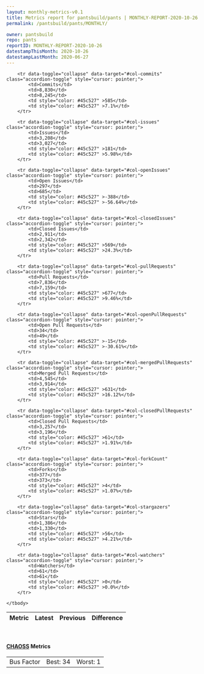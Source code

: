 ```yaml
---
layout: monthly-metrics-v0.1
title: Metrics report for pantsbuild/pants | MONTHLY-REPORT-2020-10-26 | 2020-10-26
permalink: /pantsbuild/pants/MONTHLY/

owner: pantsbuild
repo: pants
reportID: MONTHLY-REPORT-2020-10-26
datestampThisMonth: 2020-10-26
datestampLastMonth: 2020-06-27
---
```



<table class="table table-condensed" style="border-collapse:collapse;">
    <thead>
    <tr>
        <th>Metric</th>
        <th>Latest</th>
        <th>Previous</th>
        <th colspan="2" style="text-align: center;">Difference</th>
    </tr>
    </thead>
    <tbody>

        <tr data-toggle="collapse" data-target="#col-commits" class="accordion-toggle" style="cursor: pointer;">
            <td>Commits</td>
            <td>8,830</td>
            <td>8,245</td>
            <td style="color: #45c527" >585</td>
            <td style="color: #45c527" >7.1%</td>
        </tr>
        
        <tr data-toggle="collapse" data-target="#col-issues" class="accordion-toggle" style="cursor: pointer;">
            <td>Issues</td>
            <td>3,208</td>
            <td>3,027</td>
            <td style="color: #45c527" >181</td>
            <td style="color: #45c527" >5.98%</td>
        </tr>
        
        <tr data-toggle="collapse" data-target="#col-openIssues" class="accordion-toggle" style="cursor: pointer;">
            <td>Open Issues</td>
            <td>297</td>
            <td>685</td>
            <td style="color: #45c527" >-388</td>
            <td style="color: #45c527" >-56.64%</td>
        </tr>
        
        <tr data-toggle="collapse" data-target="#col-closedIssues" class="accordion-toggle" style="cursor: pointer;">
            <td>Closed Issues</td>
            <td>2,911</td>
            <td>2,342</td>
            <td style="color: #45c527" >569</td>
            <td style="color: #45c527" >24.3%</td>
        </tr>
        
        <tr data-toggle="collapse" data-target="#col-pullRequests" class="accordion-toggle" style="cursor: pointer;">
            <td>Pull Requests</td>
            <td>7,836</td>
            <td>7,159</td>
            <td style="color: #45c527" >677</td>
            <td style="color: #45c527" >9.46%</td>
        </tr>
        
        <tr data-toggle="collapse" data-target="#col-openPullRequests" class="accordion-toggle" style="cursor: pointer;">
            <td>Open Pull Requests</td>
            <td>34</td>
            <td>49</td>
            <td style="color: #45c527" >-15</td>
            <td style="color: #45c527" >-30.61%</td>
        </tr>
        
        <tr data-toggle="collapse" data-target="#col-mergedPullRequests" class="accordion-toggle" style="cursor: pointer;">
            <td>Merged Pull Requests</td>
            <td>4,545</td>
            <td>3,914</td>
            <td style="color: #45c527" >631</td>
            <td style="color: #45c527" >16.12%</td>
        </tr>
        
        <tr data-toggle="collapse" data-target="#col-closedPullRequests" class="accordion-toggle" style="cursor: pointer;">
            <td>Closed Pull Requests</td>
            <td>3,257</td>
            <td>3,196</td>
            <td style="color: #45c527" >61</td>
            <td style="color: #45c527" >1.91%</td>
        </tr>
        
        <tr data-toggle="collapse" data-target="#col-forkCount" class="accordion-toggle" style="cursor: pointer;">
            <td>Forks</td>
            <td>377</td>
            <td>373</td>
            <td style="color: #45c527" >4</td>
            <td style="color: #45c527" >1.07%</td>
        </tr>
        
        <tr data-toggle="collapse" data-target="#col-stargazers" class="accordion-toggle" style="cursor: pointer;">
            <td>Stars</td>
            <td>1,386</td>
            <td>1,330</td>
            <td style="color: #45c527" >56</td>
            <td style="color: #45c527" >4.21%</td>
        </tr>
        
        <tr data-toggle="collapse" data-target="#col-watchers" class="accordion-toggle" style="cursor: pointer;">
            <td>Watchers</td>
            <td>61</td>
            <td>61</td>
            <td style="color: #45c527" >0</td>
            <td style="color: #45c527" >0.0%</td>
        </tr>
        
    </tbody>
</table>
<br>
<h4><a target="_blank" href="https://chaoss.community/">CHAOSS</a> Metrics</h4>

<table class="table table-condensed" style="border-collapse:collapse;">
    <tbody>
        <td>Bus Factor</td>
        <td>Best: 34</td>
        <td>Worst: 1</td>
    </tbody>
</table>
